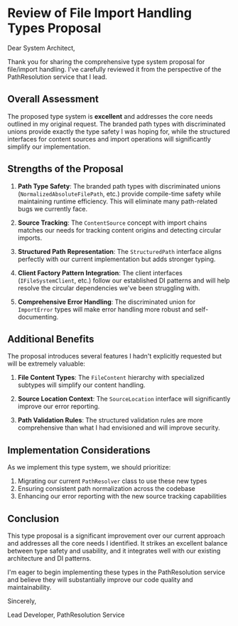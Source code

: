 # Review of File Import Handling Types Proposal

Dear System Architect,

Thank you for sharing the comprehensive type system proposal for file/import handling. I've carefully reviewed it from the perspective of the PathResolution service that I lead.

## Overall Assessment

The proposed type system is **excellent** and addresses the core needs outlined in my original request. The branded path types with discriminated unions provide exactly the type safety I was hoping for, while the structured interfaces for content sources and import operations will significantly simplify our implementation.

## Strengths of the Proposal

1. **Path Type Safety**: The branded path types with discriminated unions (`NormalizedAbsoluteFilePath`, etc.) provide compile-time safety while maintaining runtime efficiency. This will eliminate many path-related bugs we currently face.

2. **Source Tracking**: The `ContentSource` concept with import chains matches our needs for tracking content origins and detecting circular imports.

3. **Structured Path Representation**: The `StructuredPath` interface aligns perfectly with our current implementation but adds stronger typing.

4. **Client Factory Pattern Integration**: The client interfaces (`IFileSystemClient`, etc.) follow our established DI patterns and will help resolve the circular dependencies we've been struggling with.

5. **Comprehensive Error Handling**: The discriminated union for `ImportError` types will make error handling more robust and self-documenting.

## Additional Benefits

The proposal introduces several features I hadn't explicitly requested but will be extremely valuable:

1. **File Content Types**: The `FileContent` hierarchy with specialized subtypes will simplify our content handling.

2. **Source Location Context**: The `SourceLocation` interface will significantly improve our error reporting.

3. **Path Validation Rules**: The structured validation rules are more comprehensive than what I had envisioned and will improve security.

## Implementation Considerations

As we implement this type system, we should prioritize:

1. Migrating our current `PathResolver` class to use these new types
2. Ensuring consistent path normalization across the codebase
3. Enhancing our error reporting with the new source tracking capabilities

## Conclusion

This type proposal is a significant improvement over our current approach and addresses all the core needs I identified. It strikes an excellent balance between type safety and usability, and it integrates well with our existing architecture and DI patterns.

I'm eager to begin implementing these types in the PathResolution service and believe they will substantially improve our code quality and maintainability.

Sincerely,

Lead Developer, PathResolution Service